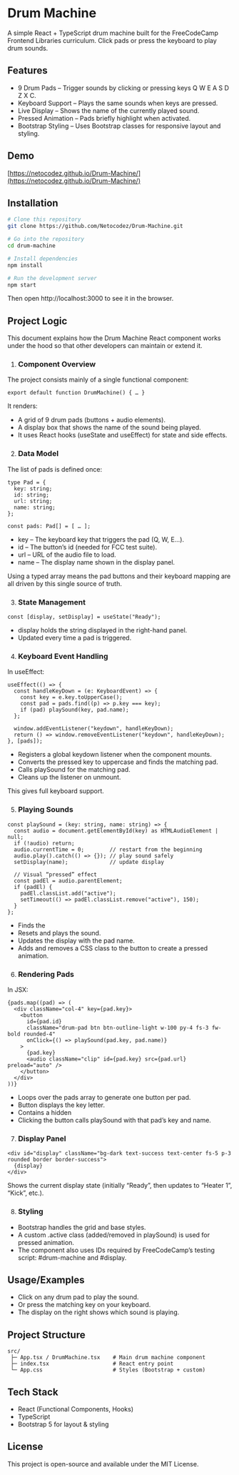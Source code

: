 
# Drum Machine

A simple React + TypeScript drum machine built for the FreeCodeCamp Frontend Libraries curriculum. Click pads or press the keyboard to play drum sounds.


## Features

- 9 Drum Pads – Trigger sounds by clicking or pressing keys Q W E A S D Z X C.
- Keyboard Support – Plays the same sounds when keys are pressed.
- Live Display – Shows the name of the currently played sound.
- Pressed Animation – Pads briefly highlight when activated.
- Bootstrap Styling – Uses Bootstrap classes for responsive layout and styling.


## Demo

[https://netocodez.github.io/Drum-Machine/](https://netocodez.github.io/Drum-Machine/)


## Installation

```bash
# Clone this repository
git clone https://github.com/Netocodez/Drum-Machine.git

# Go into the repository
cd drum-machine

# Install dependencies
npm install

# Run the development server
npm start

```
Then open http://localhost:3000
 to see it in the browser.
    
## Project Logic

This document explains how the Drum Machine React component works under the hood so that other developers can maintain or extend it.

1. ### Component Overview
The project consists mainly of a single functional component:

`export default function DrumMachine() { … }`

It renders:
- A grid of 9 drum pads (buttons + audio elements).
- A display box that shows the name of the sound being played.
- It uses React hooks (useState and useEffect) for state and side effects.

2. ### Data Model
The list of pads is defined once:
```
type Pad = {
  key: string;
  id: string;
  url: string;
  name: string;
};

const pads: Pad[] = [ … ];
```

- key – The keyboard key that triggers the pad (Q, W, E…).
- id – The button’s id (needed for FCC test suite).
- url – URL of the audio file to load.
- name – The display name shown in the display panel.

Using a typed array means the pad buttons and their keyboard mapping are all driven by this single source of truth.

3. ### State Management
`const [display, setDisplay] = useState("Ready");`
- display holds the string displayed in the right-hand panel.
- Updated every time a pad is triggered.

4. ### Keyboard Event Handling
In useEffect:
```
useEffect(() => {
  const handleKeyDown = (e: KeyboardEvent) => {
    const key = e.key.toUpperCase();
    const pad = pads.find((p) => p.key === key);
    if (pad) playSound(key, pad.name);
  };

  window.addEventListener("keydown", handleKeyDown);
  return () => window.removeEventListener("keydown", handleKeyDown);
}, [pads]);
```
- Registers a global keydown listener when the component mounts.
- Converts the pressed key to uppercase and finds the matching pad.
- Calls playSound for the matching pad.
- Cleans up the listener on unmount.

This gives full keyboard support.

5. ### Playing Sounds
```
const playSound = (key: string, name: string) => {
  const audio = document.getElementById(key) as HTMLAudioElement | null;
  if (!audio) return;
  audio.currentTime = 0;        // restart from the beginning
  audio.play().catch(() => {}); // play sound safely
  setDisplay(name);             // update display

  // Visual “pressed” effect
  const padEl = audio.parentElement;
  if (padEl) {
    padEl.classList.add("active");
    setTimeout(() => padEl.classList.remove("active"), 150);
  }
};
```
- Finds the <audio> element for the pad by its id (same as the key).
- Resets and plays the sound.
- Updates the display with the pad name.
- Adds and removes a CSS class to the button to create a pressed animation.

6. ### Rendering Pads
In JSX:
```
{pads.map((pad) => (
  <div className="col-4" key={pad.key}>
    <button
      id={pad.id}
      className="drum-pad btn btn-outline-light w-100 py-4 fs-3 fw-bold rounded-4"
      onClick={() => playSound(pad.key, pad.name)}
    >
      {pad.key}
      <audio className="clip" id={pad.key} src={pad.url} preload="auto" />
    </button>
  </div>
))}
```
- Loops over the pads array to generate one button per pad.
- Button displays the key letter.
- Contains a hidden <audio> element with the URL and id = key.
- Clicking the button calls playSound with that pad’s key and name.

7. ### Display Panel
```
<div id="display" className="bg-dark text-success text-center fs-5 p-3 rounded border border-success">
  {display}
</div>
```
Shows the current display state (initially “Ready”, then updates to “Heater 1”, “Kick”, etc.).

8. ### Styling
- Bootstrap handles the grid and base styles.
- A custom .active class (added/removed in playSound) is used for pressed animation.
- The component also uses IDs required by FreeCodeCamp’s testing script: #drum-machine and #display.
## Usage/Examples

- Click on any drum pad to play the sound.
- Or press the matching key on your keyboard.
- The display on the right shows which sound is playing.


## Project Structure

```
src/
 ├─ App.tsx / DrumMachine.tsx    # Main drum machine component
 ├─ index.tsx                    # React entry point
 └─ App.css                      # Styles (Bootstrap + custom)

```
## Tech Stack

- React (Functional Components, Hooks)
- TypeScript
- Bootstrap 5 for layout & styling


## License

This project is open-source and available under the MIT License.

